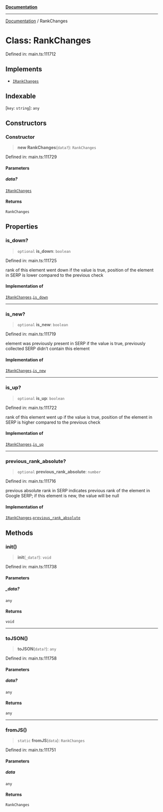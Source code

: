 [**Documentation**](../README.md)

***

[Documentation](../README.md) / RankChanges

# Class: RankChanges

Defined in: main.ts:111712

## Implements

- [`IRankChanges`](../interfaces/IRankChanges.md)

## Indexable

\[`key`: `string`\]: `any`

## Constructors

### Constructor

> **new RankChanges**(`data?`): `RankChanges`

Defined in: main.ts:111729

#### Parameters

##### data?

[`IRankChanges`](../interfaces/IRankChanges.md)

#### Returns

`RankChanges`

## Properties

### is\_down?

> `optional` **is\_down**: `boolean`

Defined in: main.ts:111725

rank of this element went down
if the value is true, position of the element in SERP is lower compared to the previous check

#### Implementation of

[`IRankChanges`](../interfaces/IRankChanges.md).[`is_down`](../interfaces/IRankChanges.md#is_down)

***

### is\_new?

> `optional` **is\_new**: `boolean`

Defined in: main.ts:111719

element was previously present in SERP
if the value is true, previously collected SERP didn’t contain this element

#### Implementation of

[`IRankChanges`](../interfaces/IRankChanges.md).[`is_new`](../interfaces/IRankChanges.md#is_new)

***

### is\_up?

> `optional` **is\_up**: `boolean`

Defined in: main.ts:111722

rank of this element went up
if the value is true, position of the element in SERP is higher compared to the previous check

#### Implementation of

[`IRankChanges`](../interfaces/IRankChanges.md).[`is_up`](../interfaces/IRankChanges.md#is_up)

***

### previous\_rank\_absolute?

> `optional` **previous\_rank\_absolute**: `number`

Defined in: main.ts:111716

previous absolute rank in SERP
indicates previous rank of the element in Google SERP;
if this element is new, the value will be null

#### Implementation of

[`IRankChanges`](../interfaces/IRankChanges.md).[`previous_rank_absolute`](../interfaces/IRankChanges.md#previous_rank_absolute)

## Methods

### init()

> **init**(`_data?`): `void`

Defined in: main.ts:111738

#### Parameters

##### \_data?

`any`

#### Returns

`void`

***

### toJSON()

> **toJSON**(`data?`): `any`

Defined in: main.ts:111758

#### Parameters

##### data?

`any`

#### Returns

`any`

***

### fromJS()

> `static` **fromJS**(`data`): `RankChanges`

Defined in: main.ts:111751

#### Parameters

##### data

`any`

#### Returns

`RankChanges`
